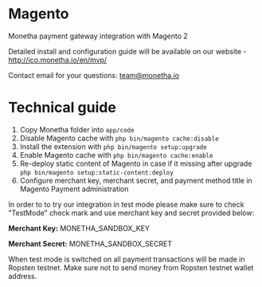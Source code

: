 # Magento

Monetha payment gateway integration with Magento 2

Detailed install and configuration guide will be available on our website - http://ico.monetha.io/en/mvp/

Contact email for your questions: team@monetha.io

# Technical guide
1. Copy Monetha folder into `app/code`
2. Disable Magento cache with `php bin/magento cache:disable`
3. Install the extension with `php bin/magento setup:upgrade`
4. Enable Magento cache with `php bin/magento cache:enable`
5. Re-deploy static content of Magento in case if it missing after upgrade `php bin/magento setup:static-content:deploy`
6. Configure merchant key, merchant secret, and payment method title in Magento Payment administration

In order to to try our integration in test mode please make sure to check "TestMode" check mark and use merchant key and secret provided below:

**Merchant Key:** MONETHA_SANDBOX_KEY

**Merchant Secret:** MONETHA_SANDBOX_SECRET

When test mode is switched on all payment transactions will be made in Ropsten testnet. Make sure not to send money from Ropsten testnet wallet address.
